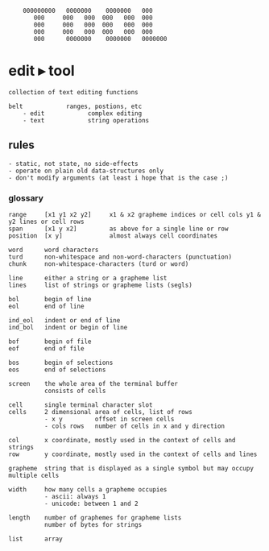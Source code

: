 ```
    000000000   0000000    0000000   000      
       000     000   000  000   000  000      
       000     000   000  000   000  000      
       000     000   000  000   000  000      
       000      0000000    0000000   0000000  
```

# edit ▸ tool

    collection of text editing functions
    
    belt            ranges, postions, etc 
        - edit            complex editing
        - text            string operations

## rules
    
    - static, not state, no side-effects
    - operate on plain old data-structures only
    - don't modify arguments (at least i hope that is the case ;)

### glossary

    range     [x1 y1 x2 y2]     x1 & x2 grapheme indices or cell cols y1 & y2 lines or cell rows
    span      [x1 y x2]         as above for a single line or row
    position  [x y]             almost always cell coordinates
    
    word      word characters
    turd      non-whitespace and non-word-characters (punctuation)
    chunk     non-whitespace-characters (turd or word)
    
    line      either a string or a grapheme list
    lines     list of strings or grapheme lists (segls)
    
    bol       begin of line
    eol       end of line
    
    ind_eol   indent or end of line
    ind_bol   indent or begin of line

    bof       begin of file
    eof       end of file
    
    bos       begin of selections
    eos       end of selections
    
    screen    the whole area of the terminal buffer
              consists of cells
    
    cell      single terminal character slot
    cells     2 dimensional area of cells, list of rows
              - x y         offset in screen cells
              - cols rows   number of cells in x and y direction

    col       x coordinate, mostly used in the context of cells and strings
    row       y coordinate, mostly used in the context of cells and lines
    
    grapheme  string that is displayed as a single symbol but may occupy multiple cells
              
    width     how many cells a grapheme occupies
              - ascii: always 1 
              - unicode: between 1 and 2
                                
    length    number of graphemes for grapheme lists
              number of bytes for strings
    
    list      array    
    
    